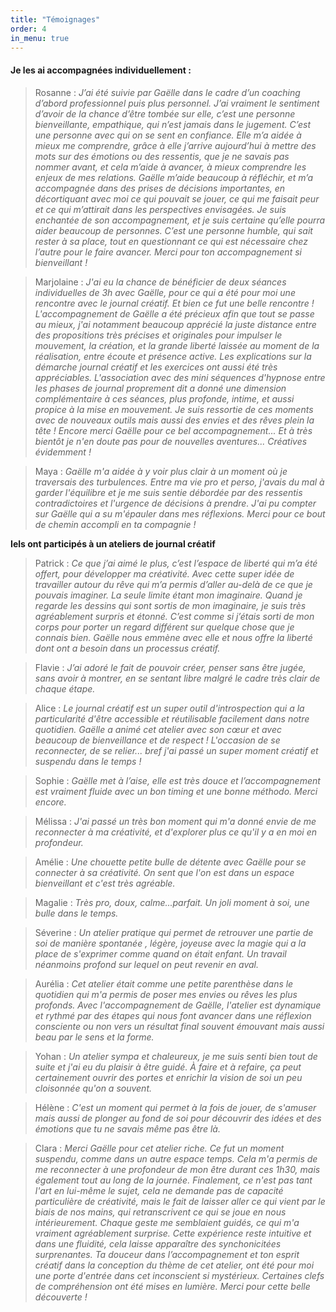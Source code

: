 ```yaml
---
title: "Témoignages"
order: 4
in_menu: true
---
```

#### Je les ai accompagnées individuellement :

> Rosanne : _J’ai été suivie par Gaëlle dans le cadre d’un coaching d’abord professionnel puis plus personnel. J’ai vraiment le sentiment d’avoir de la chance d’être tombée sur elle, c’est une personne bienveillante, empathique, qui n’est jamais dans le jugement. C’est une personne avec qui on se sent en confiance. 
Elle m’a aidée à mieux me comprendre, grâce à elle j’arrive aujourd’hui à mettre des mots sur des émotions ou des ressentis, que je ne savais pas nommer avant, et cela m’aide à avancer, à mieux comprendre les enjeux de mes relations. 
Gaëlle m’aide beaucoup à réfléchir, et m’a accompagnée dans des prises de décisions importantes, en décortiquant avec moi ce qui pouvait se jouer, ce qui me faisait peur et ce qui m’attirait dans les perspectives envisagées. 
Je suis enchantée de son accompagnement, et je suis certaine qu’elle pourra aider beaucoup de personnes. C’est une personne humble, qui sait rester à sa place, tout en questionnant ce qui est nécessaire chez l’autre pour le faire avancer. 
Merci pour ton accompagnement si bienveillant !_

> Marjolaine : _J'ai eu la chance de bénéficier de deux séances individuelles de 3h avec Gaëlle, pour ce qui a été pour moi une rencontre avec le journal créatif. Et bien ce fut une belle rencontre ! L'accompagnement de Gaëlle a été précieux afin que tout se passe au mieux, j'ai notamment beaucoup apprécié la juste distance entre des propositions très précises et originales pour impulser le mouvement, la création, et la grande liberté laissée au moment de la réalisation, entre écoute et présence active. Les explications sur la démarche journal créatif et les exercices ont aussi été très appréciables. L'association avec des mini séquences d'hypnose entre les phases de journal proprement dit a donné une dimension complémentaire à ces séances, plus profonde, intime, et aussi propice à la mise en mouvement.  Je suis ressortie de ces moments avec de nouveaux outils mais aussi des envies et des rêves plein la tête ! Encore merci Gaëlle pour ce bel accompagnement... Et à très bientôt je n'en doute pas pour de nouvelles aventures... Créatives évidemment !_ 

> Maya : _Gaëlle m'a aidée à y voir plus clair à un moment où je traversais des turbulences. Entre ma vie pro et perso, j'avais du mal à garder l'équilibre et je me suis sentie débordée par des ressentis contradictoires et l'urgence de décisions à prendre. J'ai pu compter sur Gaëlle qui a su m'épauler dans mes réflexions. Merci pour ce bout de chemin accompli en ta compagnie !_ 



**Iels ont participés à un ateliers de journal créatif**

> Patrick : _Ce que j’ai aimé le plus, c’est l’espace de liberté qui m’a été offert, pour développer ma créativité. Avec cette super idée de travailler autour du rêve qui m’a permis d’aller au-delà de ce que je pouvais imaginer. La seule limite étant mon imaginaire. 
Quand je regarde les dessins qui sont sortis de mon imaginaire, je suis très agréablement surpris et étonné. C’est comme si j’étais sorti de mon corps pour porter un regard différent sur quelque chose que je connais bien. 
Gaëlle nous emmène avec elle et nous offre la liberté dont ont a besoin dans un processus créatif._

> Flavie : _J’ai adoré le fait de pouvoir créer, penser sans être jugée, sans avoir à montrer, en se sentant libre malgré le cadre très clair de chaque étape._

> Alice : _Le journal créatif est un super outil d'introspection qui a la particularité d'être accessible et réutilisable facilement dans notre quotidien. Gaëlle a animé cet atelier avec son cœur et avec beaucoup de bienveillance et de respect ! L'occasion de se reconnecter, de se relier... bref j'ai passé un super moment créatif et suspendu dans le temps !_

> Sophie : _Gaëlle met à l’aise, elle est très douce et l’accompagnement est vraiment fluide avec un bon timing et une bonne méthodo. Merci encore._

> Mélissa : _J'ai passé un très bon moment qui m'a donné envie de me reconnecter à ma créativité, et d'explorer plus ce qu'il y a en moi en profondeur._

> Amélie : _Une chouette petite bulle de détente avec Gaëlle pour se connecter à sa créativité. On sent que l'on est dans un espace bienveillant et c'est très agréable._

> Magalie : _Très pro, doux, calme...parfait. Un joli moment à soi, une bulle dans le temps._

> Séverine : _Un atelier pratique qui permet de retrouver une partie de soi de manière spontanée , légère, joyeuse avec la magie qui a la place de s'exprimer comme quand on était enfant. Un travail néanmoins profond sur lequel on peut revenir en aval._

> Aurélia : _Cet atelier était comme une petite parenthèse dans le quotidien qui m'a permis de poser mes envies ou rêves les plus profonds. Avec l'accompagnement de Gaëlle, l'atelier est dynamique et rythmé par des étapes qui nous font avancer dans une réflexion consciente ou non vers un résultat final souvent émouvant mais aussi beau par le sens et la forme._

> Yohan : _Un atelier sympa et chaleureux, je me suis senti bien tout de suite et j'ai eu du plaisir à être guidé. À faire et à refaire, ça peut certainement ouvrir des portes et enrichir la vision de soi un peu cloisonnée qu'on a souvent._

> Hélène : _C'est un moment qui permet à la fois de jouer, de s'amuser mais aussi de plonger au fond de soi pour découvrir des idées et des émotions que tu ne savais même pas être là._

> Clara  : _Merci Gaëlle pour cet atelier riche.
Ce fut un moment suspendu, comme dans un autre espace temps.
Cela m'a permis de me reconnecter à une profondeur de mon être durant ces 1h30, mais également tout au long de la journée.
Finalement, ce n'est pas tant l'art en lui-même le sujet, cela ne demande pas de capacité particulière de créativité, mais le fait de laisser aller ce qui vient par le biais de nos mains, qui retranscrivent ce qui se joue en nous intérieurement.
Chaque geste me semblaient guidés, ce qui m'a vraiment agréablement surprise. Cette expérience reste intuitive et dans une fluidité, cela laisse apparaître des synchonicitées surprenantes.
Ta douceur dans l’accompagnement et ton esprit créatif dans la conception du thème de cet atelier, ont été pour moi une porte d'entrée dans cet inconscient si mystérieux.
Certaines clefs de compréhension ont été mises en lumière. Merci pour cette belle découverte  !_ 
